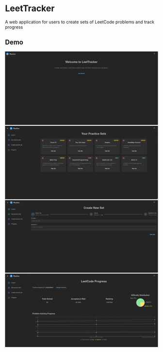 # LeetTracker
A web application for users to create sets of LeetCode problems and track progress 

## Demo

![logindemo](images/login.png)
![setsdemo](images/sets.png)
![createdemo](images/create.png)
![progressdemo](images/progress.png)

